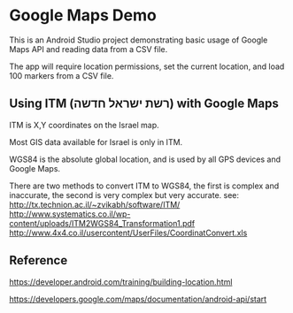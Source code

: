 # Google Maps Demo

This is an Android Studio project demonstrating basic usage of Google Maps API and reading data from a CSV file.

The app will require location permissions, set the current location, and load 100 markers from a CSV file.

## Using ITM (רשת ישראל חדשה) with Google Maps ## 

ITM is X,Y coordinates on the Israel map.

Most GIS data available for Israel is only in ITM.

WGS84 is the absolute global location, and is used by all GPS devices and Google Maps.

There are two methods to convert ITM to WGS84, the first is complex and inaccurate, the second is very complex but very accurate.
see: 
http://tx.technion.ac.il/~zvikabh/software/ITM/
http://www.systematics.co.il/wp-content/uploads/ITM2WGS84_Transformation1.pdf
http://www.4x4.co.il/usercontent/UserFiles/CoordinatConvert.xls


## Reference ##

https://developer.android.com/training/building-location.html

https://developers.google.com/maps/documentation/android-api/start
